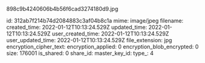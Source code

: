 898c9b4240606b4b56f6cad3274180d9.jpg

id: 312ab7f214b74d2084883c3af04b8c1a
mime: image/jpeg
filename: 
created_time: 2022-01-12T10:13:24.529Z
updated_time: 2022-01-12T10:13:24.529Z
user_created_time: 2022-01-12T10:13:24.529Z
user_updated_time: 2022-01-12T10:13:24.529Z
file_extension: jpg
encryption_cipher_text: 
encryption_applied: 0
encryption_blob_encrypted: 0
size: 176001
is_shared: 0
share_id: 
master_key_id: 
type_: 4